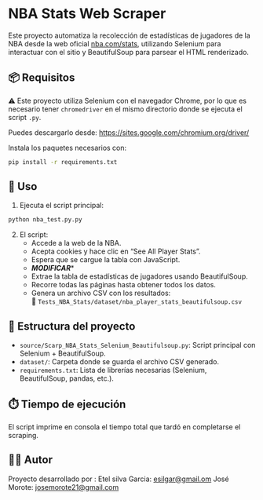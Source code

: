 # NBA Stats Web Scraper

Este proyecto automatiza la recolección de estadísticas de jugadores de la NBA desde la web oficial [nba.com/stats](https://www.nba.com/stats/teams/shooting), utilizando Selenium para interactuar con el sitio y BeautifulSoup para parsear el HTML renderizado.

## 📦 Requisitos

⚠️ Este proyecto utiliza Selenium con el navegador Chrome, por lo que es necesario tener `chromedriver` en el mismo directorio donde se ejecuta el script `.py`.

Puedes descargarlo desde: https://sites.google.com/chromium.org/driver/

Instala los paquetes necesarios con:

```bash
pip install -r requirements.txt
```

## 🚀 Uso

1. Ejecuta el script principal:

```bash
python nba_test.py.py
```

2. El script:
   - Accede a la web de la NBA.
   - Acepta cookies y hace clic en “See All Player Stats”.
   - Espera que se cargue la tabla con JavaScript.
   - ***MODIFICAR****
   - Extrae la tabla de estadísticas de jugadores usando BeautifulSoup.
   - Recorre todas las páginas hasta obtener todos los datos.
   - Genera un archivo CSV con los resultados:  
     📁 `Tests_NBA_Stats/dataset/nba_player_stats_beautifulsoup.csv`

## 📁 Estructura del proyecto

- `source/Scarp_NBA_Stats_Selenium_Beautifulsoup.py`: Script principal con Selenium + BeautifulSoup.
- `dataset/`: Carpeta donde se guarda el archivo CSV generado.
- `requirements.txt`: Lista de librerías necesarias (Selenium, BeautifulSoup, pandas, etc.).

## ⏱️ Tiempo de ejecución

El script imprime en consola el tiempo total que tardó en completarse el scraping.

## 🧑‍💻 Autor

Proyecto desarrollado por :
Etel silva Garcia: esilgar@gmail.om
José Morote: josemorote21@gmail.com


